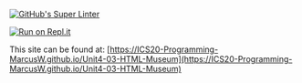 [![GitHub's Super Linter](https://github.com/ICS20-Programming-MarcusW/Unit4-03-HTML-Museum/workflows/GitHub's%20Super%20Linter/badge.svg)](https://github.com/ICS20-Programming-MarcusW/Unit4-03-HTML-Museum/actions)

[![Run on Repl.it](https://repl.it/badge/github/ICS20-Programming-MarcusW/Unit4-03-HTML-Museum)](https://repl.it/github/ICS20-Programming-MarcusW/Unit4-03-HTML-Museum)

This site can be found at: [https://ICS20-Programming-MarcusW.github.io/Unit4-03-HTML-Museum](https://ICS20-Programming-MarcusW.github.io/Unit4-03-HTML-Museum)